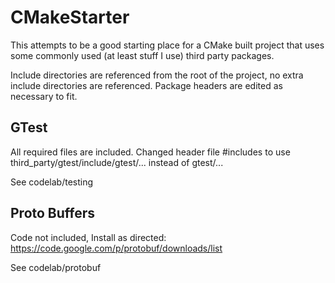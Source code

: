 CMakeStarter
============
This attempts to be a good starting place for a
CMake built project that uses some commonly used
(at least stuff I use) third party packages.

Include directories are referenced from the root
of the project, no extra include directories are
referenced.  Package headers are edited as
necessary to fit.

GTest
------------
All required files are included.  Changed header
file #includes to use
third\_party/gtest/include/gtest/... instead
of gtest/...

See codelab/testing

Proto Buffers
-------------
Code not included, Install as directed:
https://code.google.com/p/protobuf/downloads/list

See codelab/protobuf
